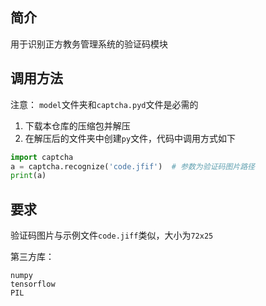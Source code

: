## 简介

用于识别正方教务管理系统的验证码模块



## 调用方法
注意： `model`文件夹和`captcha.pyd`文件是必需的

1. 下载本仓库的压缩包并解压
2. 在解压后的文件夹中创建`py`文件，代码中调用方式如下

```python
import captcha
a = captcha.recognize('code.jfif')  # 参数为验证码图片路径
print(a)
```



## 要求

验证码图片与示例文件`code.jiff`类似，大小为`72x25`

第三方库：

```
numpy
tensorflow
PIL
```



